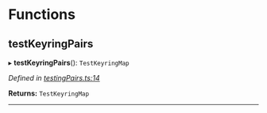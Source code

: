 

# Functions

<a id="testkeyringpairs"></a>

##  testKeyringPairs

▸ **testKeyringPairs**(): `TestKeyringMap`

*Defined in [testingPairs.ts:14](https://github.com/polkadot-js/common/blob/f82092e/packages/keyring/src/testingPairs.ts#L14)*

**Returns:** `TestKeyringMap`

___

